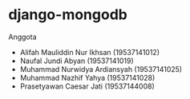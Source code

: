 # django-mongodb
Anggota

- Alifah Mauliddin Nur Ikhsan (19537141012)
- Naufal Jundi Abyan           (19537141019)
- Muhammad Nurwidya Ardiansyah (19537141025)
- Muhammad Nazhif Yahya        (19537141028)
- Prasetyawan Caesar Jati      (19537144008)
